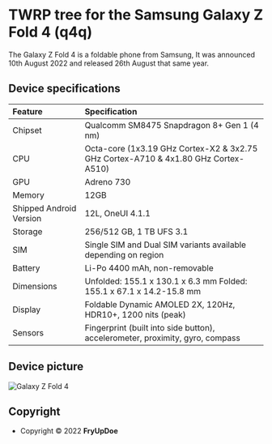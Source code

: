 # TWRP tree for the Samsung Galaxy Z Fold 4 (q4q)

The Galaxy Z Fold 4 is a foldable phone from Samsung, It was announced 10th August 2022 and released 26th August 
that same year.

## Device specifications

| Feature                 | Specification                                                                  |
| :---------------------- | :------------------------------------------------------------------------------|
| Chipset                 | Qualcomm SM8475 Snapdragon 8+ Gen 1 (4 nm)                      |
| CPU                     | Octa-core (1x3.19 GHz Cortex-X2 & 3x2.75 GHz Cortex-A710 & 4x1.80 GHz Cortex-A510) |
| GPU                     | Adreno 730                                                                  |
| Memory                  | 12GB                                                                       |
| Shipped Android Version | 12L, OneUI 4.1.1                                                                |
| Storage                 | 256/512 GB, 1 TB UFS 3.1                                                             |
| SIM                     | Single SIM and Dual SIM variants available depending on region                |
| Battery                 | Li-Po 4400 mAh, non-removable                                   |
| Dimensions              | Unfolded: 155.1 x 130.1 x 6.3 mm Folded: 155.1 x 67.1 x 14.2-15.8 mm |
| Display                 | Foldable Dynamic AMOLED 2X, 120Hz, HDR10+, 1200 nits (peak)                 |
| Sensors                 | Fingerprint (built into side button), accelerometer, proximity, gyro, compass  |

## Device picture
![Galaxy Z Fold 4](https://www.att.com/idpassets/global/devices/phones/samsung/samsung-galaxy-z-fold4/carousel/graygreen/graygreen4.png)

## Copyright
 - Copyright © 2022 **FryUpDoe**
